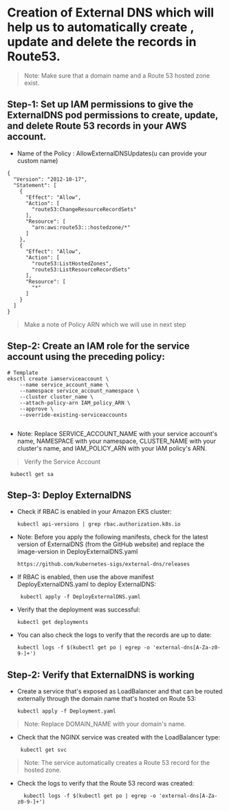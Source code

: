 # Creation of External DNS which will help us to automatically create , update and delete the records in Route53.

> Note: Make sure that a domain name and a Route 53 hosted zone exist.

## Step-1: Set up IAM permissions to give the ExternalDNS pod permissions to create, update, and delete Route 53 records in your AWS account.

* Name of the Policy : AllowExternalDNSUpdates(u can provide your custom name)

```
{
  "Version": "2012-10-17",
  "Statement": [
    {
      "Effect": "Allow",
      "Action": [
        "route53:ChangeResourceRecordSets"
      ],
      "Resource": [
        "arn:aws:route53:::hostedzone/*"
      ]
    },
    {
      "Effect": "Allow",
      "Action": [
        "route53:ListHostedZones",
        "route53:ListResourceRecordSets"
      ],
      "Resource": [
        "*"
      ]
    }
  ]
}

```
> Make a note of Policy ARN which we will use in next step

## Step-2: Create an IAM role for the service account using the preceding policy:

```
# Template
eksctl create iamserviceaccount \
    --name service_account_name \
    --namespace service_account_namespace \
    --cluster cluster_name \
    --attach-policy-arn IAM_policy_ARN \
    --approve \
    --override-existing-serviceaccounts
    
```
*  Note: Replace SERVICE_ACCOUNT_NAME with your service account's name, NAMESPACE with your namespace, CLUSTER_NAME with your cluster's name, and IAM_POLICY_ARN with your IAM policy's ARN.

> Verify the Service Account

     kubectl get sa

## Step-3: Deploy ExternalDNS

* Check if RBAC is enabled in your Amazon EKS cluster:

      kubectl api-versions | grep rbac.authorization.k8s.io

* Note: Before you apply the following manifests, check for the latest version of ExternalDNS (from the GitHub website) and replace the image-version in  DeployExternalDNS.yaml

      https://github.com/kubernetes-sigs/external-dns/releases
  
* If RBAC is enabled, then use the above manifest DeployExternalDNS.yaml to deploy ExternalDNS:
   
       kubectl apply -f DeployExternalDNS.yaml
   
*  Verify that the deployment was successful:

       kubectl get deployments

* You can also check the logs to verify that the records are up to date:

      kubectl logs -f $(kubectl get po | egrep -o 'external-dns[A-Za-z0-9-]+')

## Step-2: Verify that ExternalDNS is working

* Create a service that's exposed as LoadBalancer and that can be routed externally through the domain name that's hosted on Route 53:

      kubectl apply -f Deployment.yaml


> Note: Replace DOMAIN_NAME with your domain's name.

* Check that the NGINX service was created with the LoadBalancer type:

       kubectl get svc
       
> Note: The service automatically creates a Route 53 record for the hosted zone.

* Check the logs to verify that the Route 53 record was created:

        kubectl logs -f $(kubectl get po | egrep -o 'external-dns[A-Za-z0-9-]+')






 
